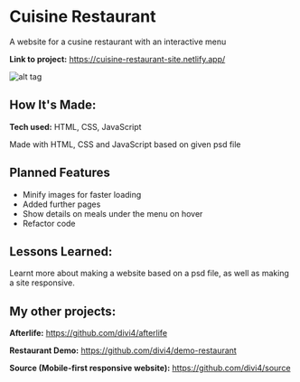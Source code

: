 # Cuisine Restaurant
A website for a cusine restaurant with an interactive menu

**Link to project:** https://cuisine-restaurant-site.netlify.app/

![alt tag](https://i.ibb.co/r2LkKG4/Screenshot-2021-05-24-Cuisine-Restaurant.png)

## How It's Made:

**Tech used:** HTML, CSS, JavaScript

Made with HTML, CSS and JavaScript based on given psd file

## Planned Features

* Minify images for faster loading
* Added further pages
* Show details on meals under the menu on hover
* Refactor code

## Lessons Learned:

Learnt more about making a website based on a psd file, as well as making a site responsive.


## My other projects:

**Afterlife:** https://github.com/divi4/afterlife

**Restaurant Demo:** https://github.com/divi4/demo-restaurant

**Source (Mobile-first responsive website):** https://github.com/divi4/source



